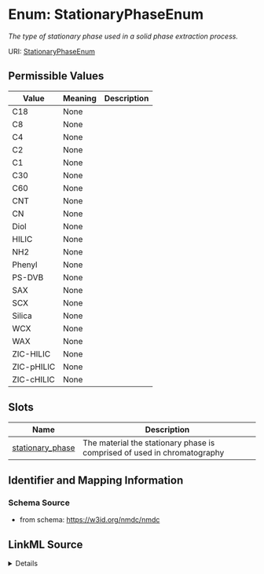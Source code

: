 # Enum: StationaryPhaseEnum




_The type of stationary phase used in a solid phase extraction process._



URI: [StationaryPhaseEnum](StationaryPhaseEnum.md)

## Permissible Values

| Value | Meaning | Description |
| --- | --- | --- |
| C18 | None |  |
| C8 | None |  |
| C4 | None |  |
| C2 | None |  |
| C1 | None |  |
| C30 | None |  |
| C60 | None |  |
| CNT | None |  |
| CN | None |  |
| Diol | None |  |
| HILIC | None |  |
| NH2 | None |  |
| Phenyl | None |  |
| PS-DVB | None |  |
| SAX | None |  |
| SCX | None |  |
| Silica | None |  |
| WCX | None |  |
| WAX | None |  |
| ZIC-HILIC | None |  |
| ZIC-pHILIC | None |  |
| ZIC-cHILIC | None |  |




## Slots

| Name | Description |
| ---  | --- |
| [stationary_phase](stationary_phase.md) | The material the stationary phase is comprised of used in chromatography |






## Identifier and Mapping Information







### Schema Source


* from schema: https://w3id.org/nmdc/nmdc




## LinkML Source

<details>
```yaml
name: StationaryPhaseEnum
description: The type of stationary phase used in a solid phase extraction process.
from_schema: https://w3id.org/nmdc/nmdc
contributors:
- ORCID:0009-0001-1555-1601
rank: 1000
permissible_values:
  C18:
    text: C18
  C8:
    text: C8
  C4:
    text: C4
  C2:
    text: C2
  C1:
    text: C1
  C30:
    text: C30
  C60:
    text: C60
  CNT:
    text: CNT
  CN:
    text: CN
  Diol:
    text: Diol
  HILIC:
    text: HILIC
  NH2:
    text: NH2
  Phenyl:
    text: Phenyl
  PS-DVB:
    text: PS-DVB
  SAX:
    text: SAX
  SCX:
    text: SCX
  Silica:
    text: Silica
  WCX:
    text: WCX
  WAX:
    text: WAX
  ZIC-HILIC:
    text: ZIC-HILIC
  ZIC-pHILIC:
    text: ZIC-pHILIC
  ZIC-cHILIC:
    text: ZIC-cHILIC

```
</details>
